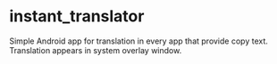 # instant_translator
Simple Android app for translation in every app that provide copy text.
Translation appears in system overlay window.
